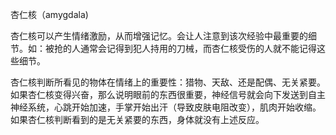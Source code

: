 杏仁核（amygdala)

杏仁核可以产生情绪激励，从而增强记忆。会让人注意到该次经验中最重要的细节。如：被抢的人通常会记得到犯人持用的刀械，而杏仁核受伤的人就不能记得这些细节。

杏仁核判断所看见的物体在情绪上的重要性：猎物、天敌、还是配偶、无关紧要。如果杏仁核变得兴奋，那么说明眼前的东西很重要，神经信号就会向下发送到自主神经系统，心跳开始加速，手掌开始出汗（导致皮肤电阻改变），肌肉开始收缩。如果杏仁核判断看到的是无关紧要的东西，身体就没有上述反应。